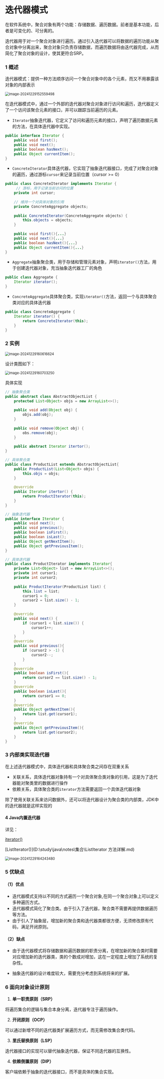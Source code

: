 # 迭代器模式

在软件系统中，聚合对象有两个功能：存储数据、遍历数据。前者是基本功能，后者是可变化的、可分离的。

迭代器用于对一个聚合对象进行遍历。通过引入迭代器可以将数据的遍历功能从聚合对象中分离出来，聚合对象只负责存储数据，而遍历数据将由迭代器完成，从而简化了聚合对象的设计，使其更符合SRP。



### 1 概述

迭代器模式：提供一种方法顺序访问一个聚合对象中的各个元素，而又不用暴露该对象的内部表示

<img src="../assets/迭代器模式/image-20241229152559498.png" alt="image-20241229152559498" style="zoom:80%;" />

在迭代器模式中，通过一个外部的迭代器对聚合对象进行访问和遍历，迭代器定义了一个访问该聚合元素的接口，并可以跟踪当前遍历的元素。

- `Iterator`抽象迭代器，它定义了访问和遍历元素的接口，声明了遍历数据元素的方法，在具体迭代器中实现。

```java
public interface Iterator {
    public void first();
    public void next();
    public boolean hasNext();
    public Object currentItem();
}
```

- `ConcreteIterator`具体迭代器，它实现了抽象迭代器接口，完成了对聚合对象的遍历，通过游标`cursor`来记录当前位置（cursor >= 0）

```java
public class ConcreteIterator implements Iterator {
     // 游标，用于记录当前访问的位置
    private int cursor;
    
    // 维持一个对具体对象的引用
    private ConcreteAggregate objects;
    
    public ConcreteIterator(ConcreteAggregate objects) {
        this.objects = objects;
    }
    
    public void first(){...}
    public void next(){...}
    public boolean hasNext(){...}
    public Object currentItem(){...}
}
```

- `Aggregate`抽象聚合类，用于存储和管理元素对象，声明`iterator()`方法，用于创建迭代器对象，充当抽象迭代器工厂的角色

```java
public class Aggregate {
    Iterator iterator();
}
```

- `ConcreteAggregate`具体聚合类，实现`iterator()`方法，返回一个与具体聚合类对应的具体迭代器

```java
public class ConcreteAggregate {
    Iterator iterator() {
        return ConcreteIterator(this);
    }
}
```



### 2 实例

<img src="../assets/迭代器模式/image-20241229160616624.png" alt="image-20241229160616624" style="zoom:80%;" />

设计类图如下：

<img src="../assets/迭代器模式/image-20241229160703250.png" alt="image-20241229160703250" style="zoom:80%;" />

具体实现

```java
// 抽象聚合类
public abstract class AbstractObjectList {
    protected List<Object> objs = new ArrayList<>();
    
    public void add(Object obj) {
        objs.add(obj);
    }
    
    public void remove(Object obj) {
        obs.remove(obj);
    }
    
    public abstract Iterator itertor();
}

// 具体聚合类
public class ProductList extends AbstractObjectList{
    public ProductList(List<Object> objs) {
        this.objs = objs;
    }
    
	@override
    public Iterator itertor() {
        return ProductIterator(this);
    }
}

// 抽象迭代器
public interface Iterator {
    public void next();
    public void previous();
    public boolean isFirst();
    public boolean isLast();
    public Object getNextItem();
    public Object getPreviousItem();
}

// 具体迭代器
public class ProductIterator implements Iterator{
    private List<Object> list = new ArrayList<>();
    private int cursor1;
    private int cursor2;
    
    public ProductIterator(ProductList list) {
        this.list = list;
        cursor1 = 0;
        cursor2 = list.size() - 1;
    }
    
    @override
    public void next() {
        if (cursor1 < list.size()) {
            cursor1++;
        }
    }
    @override
    public void previous(){
        if (cursor2 > -1) {
            cursor2--;
        }
    }
    @override
    public boolean isFirst(){
        return cursor2 == list.size() - 1;
    }
    @override
    public boolean isLast(){
        return cursor1 == 0;
    }
    @override
    public Object getNextItem(){
        return list.get(cursor1);
    }
    @override
    public Object getPreviousItem(){
        return list.get(cursor2);
    }
}
```





### 3 内部类实现迭代器

在上述迭代器模式中，具体迭代器和具体聚合类之间存在双重关系

- 关联关系，具体迭代器对象持有一个对具体聚合类对象的引用，这是为了迭代器能对聚类里的数据进行操作
- 依赖关系，具体聚合类的`iterator`方法需要返回一个具体迭代器对象

除了使用关联关系来访问数据外，还可以将迭代器设计为聚合类的内部类，JDK中的迭代器就是这样实现的



#### 4 Java内置迭代器

详见：

[iterator()](D:\study\java\notes\集合\ArrayList的iterator().md)

[ListIterator()](D:\study\java\notes\集合\ListIterator 方法详解.md)



<img src="../assets/迭代器模式/image-20241229164243480.png" alt="image-20241229164243480" style="zoom:80%;" />





### 5 优缺点

#### （1）优点

- 迭代器模式支持以不同的方式遍历一个聚合对象,在同一个聚合对象上可以定义多种遍历方式。
- 迭代器模式简化了聚合类。由于引入了迭代器，聚合类不需要再提供数据遍历等方法。
- 由于引人了抽象层，增加新的聚合类和迭代器类都很方便，无须修改原有代码，满足开闭原则。

#### （2）缺点

- 由于迭代器模式将存储数据和遍历数据的职责分离，在增加新的聚合类时需要对应增加新的迭代器类，类的个数成对增加，这在一定程度上增加了系统的复杂性。

- 抽象迭代器的设计难度较大，需要充分考虑到系统将来的扩展。

  

### 6 面向对象设计原则

1. **单一职责原则（SRP）**

将遍历集合的逻辑与集合本身分离，迭代器专注于遍历操作。

2. **开闭原则（OCP）**

可以通过新增不同的迭代器类扩展遍历方式，而无需修改集合类代码。

3. **里氏替换原则（LSP）**

迭代器接口的实现可以替代抽象迭代器，保证不同迭代器的互换性。

4. **依赖倒置原则（DIP）**

客户端依赖于抽象的迭代器接口，而不是具体的集合实现。











